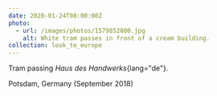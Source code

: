 ```yaml
---
date: 2020-01-24T08:00:00Z
photo:
  - url: /images/photos/1579852800.jpg
    alt: White tram passes in front of a cream building.
collection: look_to_europe
---
```

Tram passing *Haus des Handwerks*{lang="de"}.

Potsdam, Germany (September 2018)
